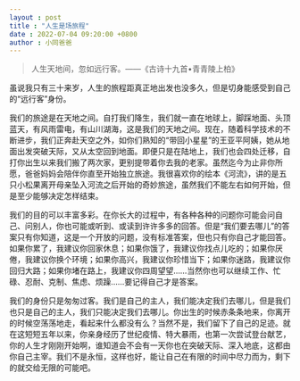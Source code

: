 ```yaml
---
layout : post
title : "人生是场旅程"
date : 2022-07-04 09:20:00 +0800
author : 小同爸爸
---
```


> 人生天地间，忽如远行客。——《古诗十九首•青青陵上柏》

虽说我只有三十来岁，人生的旅程距真正地出发也没多久，但是切身能感受到自己的“远行客”身份。

我们的旅途是在天地之间。自打我们降生，我们就一直在地球上，脚踩地面、头顶蓝天，有风雨雷电，有山川湖海，这是我们的天地之间。现在，随着科学技术的不断进步，我们正奔赴天空之外，如你们熟知的“带回小星星”的王亚平阿姨，她从地面出发突破天际，又从太空回到地面。即便只是在陆地上，我们也会四处迁移，自打你出生以来我们搬了两次家，更别提带着你去我的老家。虽然迄今为止非你所愿，爸爸妈妈会陪伴你直至开始独立旅途。我很喜欢你的绘本《河流》，讲的是五只小松果离开母亲坠入河流之后开始的奇妙旅途，虽然我们不能左右如何开始，但是至少能够决定怎样结束。

我们的目的可以丰富多彩。在你长大的过程中，有各种各种的问题你可能会问自己、问别人，你也可能或听到、或读到许许多多的回答。但是“我们要去哪儿”的答案只有你知道，这是一个开放的问题，没有标准答案，但也只有你自己才能回答。如果你累了，我建议你回家休息；如果你饿了，我建议你找点儿吃的；如果你厌倦，我建议你换个环境；如果你高兴，我建议你珍惜当下；如果你迷路，我建议你回归大路；如果你堵在路上，我建议你四周望望……当然你也可以继续工作、忙碌、忍耐、克制、焦虑、烦躁……要记得自己才是答案。

我们的身份只是匆匆过客。我们是自己的主人，我们能决定我们去哪儿，但是我们也只是自己的主人，我们只能决定我们去哪儿。你出生的时候赤条条地来，你离开的时候空荡荡地走，看起来什么都没有么？当然不是，我们留下了自己的足迹。就在这短短五年以来，你亲身经历了世纪疫情、特大暴雨，也第一次尝试登台献艺，你的人生才刚刚开始啊，谁知道会不会有一天你也在突破天际、深入地底，这都由你自己主宰。我们不是永恒，这样也好，能让自己在有限的时间中尽力而为，剩下的就交给无限的可能吧。